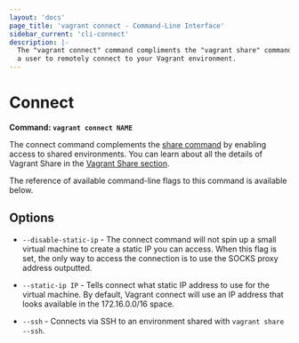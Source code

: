 ```yaml
---
layout: 'docs'
page_title: 'vagrant connect - Command-Line Interface'
sidebar_current: 'cli-connect'
description: |-
  The "vagrant connect" command compliments the "vagrant share" command to allow
  a user to remotely connect to your Vagrant environment.
---
```


# Connect

**Command: `vagrant connect NAME`**

The connect command complements the
[share command](/docs/cli/share.html) by enabling access to shared
environments. You can learn about all the details of Vagrant Share in the
[Vagrant Share section](/docs/share/).

The reference of available command-line flags to this command
is available below.

## Options

- `--disable-static-ip` - The connect command will not spin up a small
  virtual machine to create a static IP you can access. When this flag is
  set, the only way to access the connection is to use the SOCKS proxy
  address outputted.

- `--static-ip IP` - Tells connect what static IP address to use for the virtual
  machine. By default, Vagrant connect will use an IP address that looks
  available in the 172.16.0.0/16 space.

- `--ssh` - Connects via SSH to an environment shared with
  `vagrant share --ssh`.
